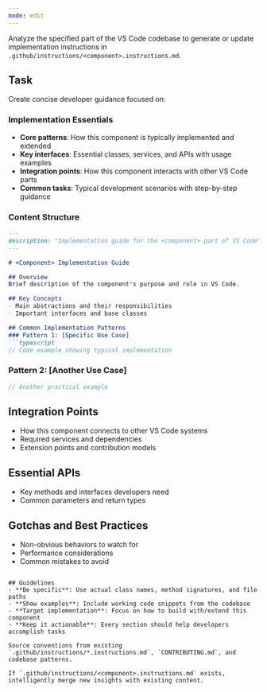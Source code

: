 ```yaml
---
mode: edit
---
```

Analyze the specified part of the VS Code codebase to generate or update implementation instructions in `.github/instructions/<component>.instructions.md`.

## Task
Create concise developer guidance focused on:

### Implementation Essentials
- **Core patterns**: How this component is typically implemented and extended
- **Key interfaces**: Essential classes, services, and APIs with usage examples
- **Integration points**: How this component interacts with other VS Code parts
- **Common tasks**: Typical development scenarios with step-by-step guidance

### Content Structure
```markdown
---
description: "Implementation guide for the <component> part of VS Code"
---

# <Component> Implementation Guide

## Overview
Brief description of the component's purpose and role in VS Code.

## Key Concepts
- Main abstractions and their responsibilities
- Important interfaces and base classes

## Common Implementation Patterns
### Pattern 1: [Specific Use Case]
```typescript
// Code example showing typical implementation
```

### Pattern 2: [Another Use Case]
```typescript
// Another practical example
```

## Integration Points
- How this component connects to other VS Code systems
- Required services and dependencies
- Extension points and contribution models

## Essential APIs
- Key methods and interfaces developers need
- Common parameters and return types

## Gotchas and Best Practices
- Non-obvious behaviors to watch for
- Performance considerations
- Common mistakes to avoid
```

## Guidelines
- **Be specific**: Use actual class names, method signatures, and file paths
- **Show examples**: Include working code snippets from the codebase
- **Target implementation**: Focus on how to build with/extend this component
- **Keep it actionable**: Every section should help developers accomplish tasks

Source conventions from existing `.github/instructions/*.instructions.md`, `CONTRIBUTING.md`, and codebase patterns.

If `.github/instructions/<component>.instructions.md` exists, intelligently merge new insights with existing content.
